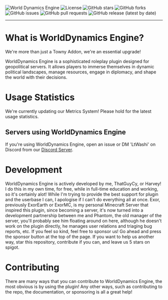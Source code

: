 ![World Dynamics Engine](https://i.imgur.com/XUY6rz9.png)
![License](https://img.shields.io/github/license/Nebula-One-UK/WorldDynamics-Engine)
![GitHub stars](https://img.shields.io/github/stars/Nebula-One-UK/WorldDynamics-Engine?style=social)
![GitHub forks](https://img.shields.io/github/forks/Nebula-One-UK/WorldDynamics-Engine?style=social)
![GitHub issues](https://img.shields.io/github/issues/Nebula-One-UK/WorldDynamics-Engine)
![GitHub pull requests](https://img.shields.io/github/issues-pr/Nebula-One-UK/WorldDynamics-Engine)
![GitHub release (latest by date)](https://img.shields.io/github/v/release/Nebula-One-UK/WorldDynamics-Engine)

---
# What is WorldDynamics Engine?
We're more than just a Towny Addon, we're an essential upgrade!

WorldDynamics Engine is a sophisticated roleplay plugin designed for geopolitical servers. It allows players to immerse themselves in dynamic political landscapes, manage resources, engage in diplomacy, and shape the world with their decisions.

# Usage Statistics
We're currently updating our Metrics System! Please hold for the latest usage statistics.
## Servers using WorldDynamics Engine
If you're using WorldDynamics Engine, open an issue or DM 'LtWashi' on Discord from our [Discord Server](https://discord.gg/nebulaone).

# Development
WorldDynamics Engine is actively developed by me, ThatGuyCy, or Harvey! I do this in my own time, for free, while in full-time education and working, so it's certainly alot! While I'm trying to provide the best support for plugin and the userbase I can, I apologise if I can't do everything all at once. Exor, previously ExorEarth or ExorMC, is my personal Minecraft Server that inspired this plugin, since becoming a server, it's now turned into a development partnership between me and Phantom, the old manager of the server, you'll probably see him floating around on here, although he doesn't work on the plugin directly, he manages user relations and triaging bug reports, etc. If you feel so kind, feel free to sponsor us! Go ahead and press the sponsor button at the top of the page. If you want to help us another way, star this repository, contribute if you can, and leave us 5 stars on spigot.

# Contributing
There are many ways that you can contribute to WorldDynamics Engine, the most obvious is by using the plugin! Any other ways, such as contributing to the repo, the documentation, or sponsoring is all a great help!
